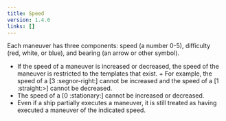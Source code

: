 ```yaml
---
title: Speed
version: 1.4.6
links: []
---
```


Each maneuver has three components: speed (a number 0-5), difficulty (red, white, or blue), and bearing (an arrow or other symbol).

- If the speed of a maneuver is increased or decreased, the speed of the maneuver is restricted to the templates that exist. + For example, the speed of a [3 :segnor-right:] cannot be increased and the speed of a [1 :straight:>] cannot be decreased.
- The speed of a [0 :stationary:] cannot be increased or decreased.
- Even if a ship partially executes a maneuver, it is still treated as having executed a maneuver of the indicated speed.